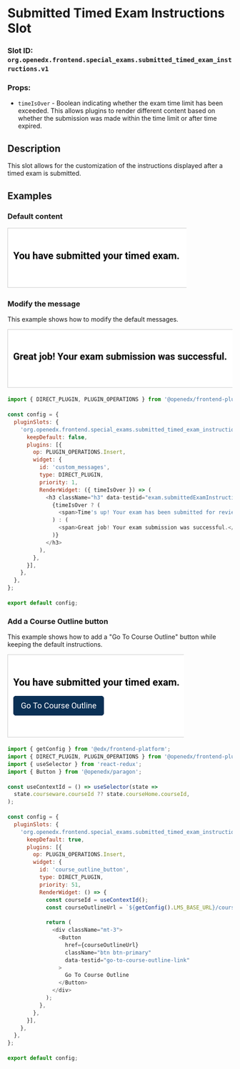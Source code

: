 # Submitted Timed Exam Instructions Slot

### Slot ID: `org.openedx.frontend.special_exams.submitted_timed_exam_instructions.v1`

### Props:
* `timeIsOver` - Boolean indicating whether the exam time limit has been exceeded. This allows plugins to render
different content based on whether the submission was made within the time limit or after time expired.

## Description

This slot allows for the customization of the instructions displayed after a timed exam is submitted.

## Examples

### Default content
![Default submitted exam instructions](./screenshots/default.png)

### Modify the message

This example shows how to modify the default messages.

![Custom submitted exam instructions](./screenshots/custom_instructions.png)

```javascript
import { DIRECT_PLUGIN, PLUGIN_OPERATIONS } from '@openedx/frontend-plugin-framework';

const config = {
  pluginSlots: {
    'org.openedx.frontend.special_exams.submitted_timed_exam_instructions.v1': {
      keepDefault: false,
      plugins: [{
        op: PLUGIN_OPERATIONS.Insert,
        widget: {
          id: 'custom_messages',
          type: DIRECT_PLUGIN,
          priority: 1,
          RenderWidget: ({ timeIsOver }) => (
            <h3 className="h3" data-testid="exam.submittedExamInstructions.title">
              {timeIsOver ? (
                <span>Time's up! Your exam has been submitted for review.</span>
              ) : (
                <span>Great job! Your exam submission was successful.</span>
              )}
            </h3>
          ),
        },
      }],
    },
  },
};

export default config;
```

### Add a Course Outline button

This example shows how to add a "Go To Course Outline" button while keeping the default instructions.

![Course Outline button displayed under default instructions](./screenshots/button.png)

```javascript
import { getConfig } from '@edx/frontend-platform';
import { DIRECT_PLUGIN, PLUGIN_OPERATIONS } from '@openedx/frontend-plugin-framework';
import { useSelector } from 'react-redux';
import { Button } from '@openedx/paragon';

const useContextId = () => useSelector(state =>
  state.courseware.courseId ?? state.courseHome.courseId,
);

const config = {
  pluginSlots: {
    'org.openedx.frontend.special_exams.submitted_timed_exam_instructions.v1': {
      keepDefault: true,
      plugins: [{
        op: PLUGIN_OPERATIONS.Insert,
        widget: {
          id: 'course_outline_button',
          type: DIRECT_PLUGIN,
          priority: 51,
          RenderWidget: () => {
            const courseId = useContextId();
            const courseOutlineUrl = `${getConfig().LMS_BASE_URL}/courses/${courseId}/course/`;

            return (
              <div className="mt-3">
                <Button
                  href={courseOutlineUrl}
                  className="btn btn-primary"
                  data-testid="go-to-course-outline-link"
                >
                  Go To Course Outline
                </Button>
              </div>
            );
          },
        },
      }],
    },
  },
};

export default config;
```
